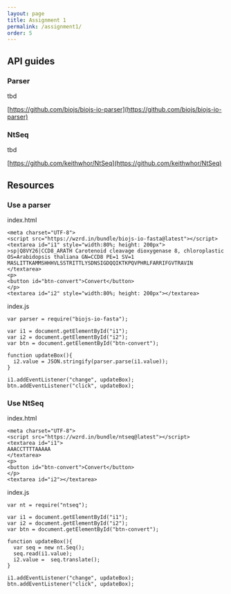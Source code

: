 ```yaml
---
layout: page
title: Assignment 1
permalink: /assignment1/
order: 5
---
```


API guides
----------

### Parser

tbd

[https://github.com/biojs/biojs-io-parser](https://github.com/biojs/biojs-io-parser)

### NtSeq 

tbd

[https://github.com/keithwhor/NtSeq](https://github.com/keithwhor/NtSeq)

Resources
---------

### Use a parser

index.html

```
<meta charset="UTF-8">
<script src="https://wzrd.in/bundle/biojs-io-fasta@latest"></script>
<textarea id="i1" style="width:80%; height: 200px">
>sp|Q8VY26|CCD8_ARATH Carotenoid cleavage dioxygenase 8, chloroplastic OS=Arabidopsis thaliana GN=CCD8 PE=1 SV=1
MASLITTKAMMSHHHVLSSTRITTLYSDNSIGDQQIKTKPQVPHRLFARRIFGVTRAVIN  
</textarea>
<p>
<button id="btn-convert">Convert</button>
</p>
<textarea id="i2" style="width:80%; height: 200px"></textarea>
```

index.js

```
var parser = require("biojs-io-fasta");

var i1 = document.getElementById("i1");
var i2 = document.getElementById("i2");
var btn = document.getElementById("btn-convert");

function updateBox(){
  i2.value = JSON.stringify(parser.parse(i1.value));
}

i1.addEventListener("change", updateBox);
btn.addEventListener("click", updateBox);
```

### Use NtSeq

index.html

```
<meta charset="UTF-8">
<script src="https://wzrd.in/bundle/ntseq@latest"></script>
<textarea id="i1">
AAACCTTTTAAAAA
</textarea>
<p>
<button id="btn-convert">Convert</button>
</p>
<textarea id="i2"></textarea>
```

index.js

```
var nt = require("ntseq");

var i1 = document.getElementById("i1");
var i2 = document.getElementById("i2");
var btn = document.getElementById("btn-convert");

function updateBox(){
  var seq = new nt.Seq();
  seq.read(i1.value);
  i2.value =  seq.translate();
}

i1.addEventListener("change", updateBox);
btn.addEventListener("click", updateBox);
```
